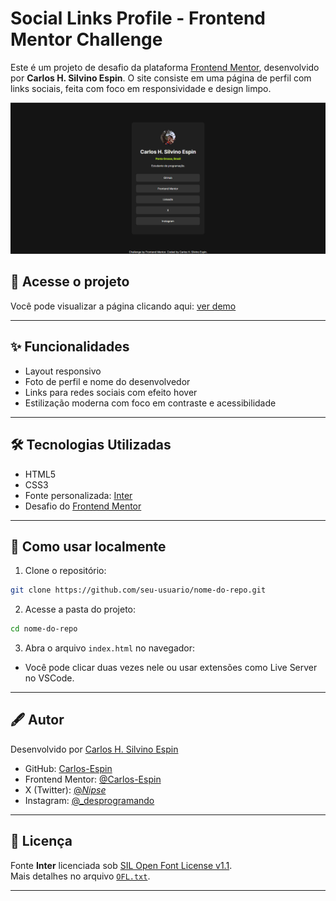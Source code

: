 # Social Links Profile - Frontend Mentor Challenge

Este é um projeto de desafio da plataforma [Frontend Mentor](https://www.frontendmentor.io), desenvolvido por **Carlos H. Silvino Espin**. O site consiste em uma página de perfil com links sociais, feita com foco em responsividade e design limpo.

![preview](./assets/images/preview.png)

## 🔗 Acesse o projeto

Você pode visualizar a página clicando aqui: [ver demo](#) <!-- substitua pela URL do projeto quando estiver online -->

---

## ✨ Funcionalidades

- Layout responsivo
- Foto de perfil e nome do desenvolvedor
- Links para redes sociais com efeito hover
- Estilização moderna com foco em contraste e acessibilidade

---

## 🛠️ Tecnologias Utilizadas

- HTML5
- CSS3
- Fonte personalizada: [Inter](https://rsms.me/inter/)
- Desafio do [Frontend Mentor](https://www.frontendmentor.io/)

---

## 📁 Como usar localmente

1. Clone o repositório:
```bash
git clone https://github.com/seu-usuario/nome-do-repo.git
```

2. Acesse a pasta do projeto:
```bash
cd nome-do-repo
```

3. Abra o arquivo `index.html` no navegador:
- Você pode clicar duas vezes nele ou usar extensões como Live Server no VSCode.

---

## 🖋️ Autor

Desenvolvido por [Carlos H. Silvino Espin](https://www.linkedin.com/in/carlosespin/)

- GitHub: [Carlos-Espin](https://github.com/Carlos-Espin)
- Frontend Mentor: [@Carlos-Espin](https://www.frontendmentor.io/profile/Carlos-Espin)
- X (Twitter): [@_Nipse_](https://x.com/_Nipse_)
- Instagram: [@_desprogramando](https://www.instagram.com/_desprogramando/)

---

## 📜 Licença

Fonte **Inter** licenciada sob [SIL Open Font License v1.1](https://scripts.sil.org/OFL).  
Mais detalhes no arquivo [`OFL.txt`](./OFL.txt).

---
